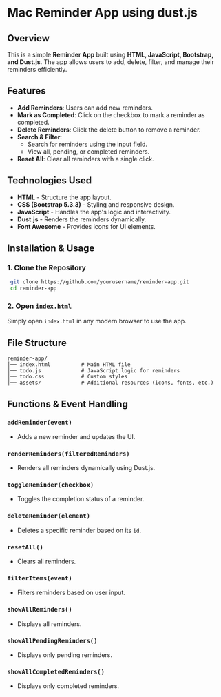 # Mac Reminder App using dust.js

## Overview
This is a simple **Reminder App** built using **HTML, JavaScript, Bootstrap, and Dust.js**. The app allows users to add, delete, filter, and manage their reminders efficiently.

## Features
- **Add Reminders**: Users can add new reminders.
- **Mark as Completed**: Click on the checkbox to mark a reminder as completed.
- **Delete Reminders**: Click the delete button to remove a reminder.
- **Search & Filter**:
  - Search for reminders using the input field.
  - View all, pending, or completed reminders.
- **Reset All**: Clear all reminders with a single click.

## Technologies Used
- **HTML** - Structure the app layout.
- **CSS (Bootstrap 5.3.3)** - Styling and responsive design.
- **JavaScript** - Handles the app's logic and interactivity.
- **Dust.js** - Renders the reminders dynamically.
- **Font Awesome** - Provides icons for UI elements.

## Installation & Usage
### 1. Clone the Repository
```sh
 git clone https://github.com/yourusername/reminder-app.git
 cd reminder-app
```

### 2. Open `index.html`
Simply open `index.html` in any modern browser to use the app.

## File Structure
```
reminder-app/
│── index.html          # Main HTML file
│── todo.js             # JavaScript logic for reminders
│── todo.css            # Custom styles
│── assets/             # Additional resources (icons, fonts, etc.)
```

## Functions & Event Handling
### `addReminder(event)`
- Adds a new reminder and updates the UI.

### `renderReminders(filteredReminders)`
- Renders all reminders dynamically using Dust.js.

### `toggleReminder(checkbox)`
- Toggles the completion status of a reminder.

### `deleteReminder(element)`
- Deletes a specific reminder based on its `id`.

### `resetAll()`
- Clears all reminders.

### `filterItems(event)`
- Filters reminders based on user input.

### `showAllReminders()`
- Displays all reminders.

### `showAllPendingReminders()`
- Displays only pending reminders.

### `showAllCompletedReminders()`
- Displays only completed reminders.
